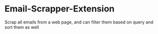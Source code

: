 # Email-Scrapper-Extension
Scrap all emails from a web page, and can filter them based on query and sort them as well
